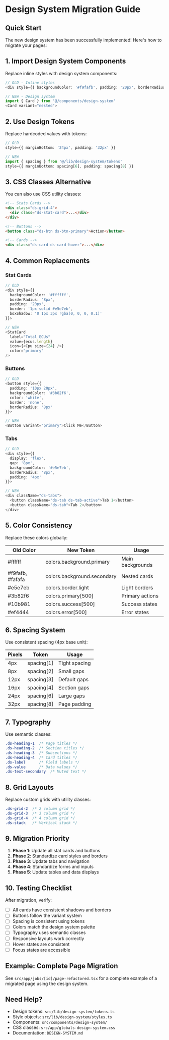 # Design System Migration Guide

## Quick Start

The new design system has been successfully implemented! Here's how to migrate your pages:

## 1. Import Design System Components

Replace inline styles with design system components:

```typescript
// OLD - Inline styles
<div style={{ backgroundColor: '#f9fafb', padding: '20px', borderRadius: '8px' }}>

// NEW - Design system
import { Card } from '@/components/design-system'
<Card variant="nested">
```

## 2. Use Design Tokens

Replace hardcoded values with tokens:

```typescript
// OLD
style={{ marginBottom: '24px', padding: '32px' }}

// NEW
import { spacing } from '@/lib/design-system/tokens'
style={{ marginBottom: spacing[6], padding: spacing[8] }}
```

## 3. CSS Classes Alternative

You can also use CSS utility classes:

```html
<!-- Stats Cards -->
<div class="ds-grid-4">
  <div class="ds-stat-card">...</div>
</div>

<!-- Buttons -->
<button class="ds-btn ds-btn-primary">Action</button>

<!-- Cards -->
<div class="ds-card ds-card-hover">...</div>
```

## 4. Common Replacements

### Stat Cards
```typescript
// OLD
<div style={{
  backgroundColor: '#ffffff',
  borderRadius: '8px',
  padding: '20px',
  border: '1px solid #e5e7eb',
  boxShadow: '0 1px 3px rgba(0, 0, 0, 0.1)'
}}>

// NEW
<StatCard
  label="Total ECUs"
  value={ecus.length}
  icon={<Cpu size={24} />}
  color="primary"
/>
```

### Buttons
```typescript
// OLD
<button style={{
  padding: '10px 20px',
  backgroundColor: '#3b82f6',
  color: 'white',
  border: 'none',
  borderRadius: '8px'
}}>

// NEW
<Button variant="primary">Click Me</Button>
```

### Tabs
```typescript
// OLD
<div style={{
  display: 'flex',
  gap: '8px',
  backgroundColor: '#e5e7eb',
  borderRadius: '8px',
  padding: '4px'
}}>

// NEW
<div className="ds-tabs">
  <button className="ds-tab ds-tab-active">Tab 1</button>
  <button className="ds-tab">Tab 2</button>
</div>
```

## 5. Color Consistency

Replace these colors globally:

| Old Color | New Token | Usage |
|-----------|-----------|--------|
| #ffffff | colors.background.primary | Main backgrounds |
| #f9fafb, #fafafa | colors.background.secondary | Nested cards |
| #e5e7eb | colors.border.light | Light borders |
| #3b82f6 | colors.primary[500] | Primary actions |
| #10b981 | colors.success[500] | Success states |
| #ef4444 | colors.error[500] | Error states |

## 6. Spacing System

Use consistent spacing (4px base unit):

| Pixels | Token | Usage |
|--------|-------|--------|
| 4px | spacing[1] | Tight spacing |
| 8px | spacing[2] | Small gaps |
| 12px | spacing[3] | Default gaps |
| 16px | spacing[4] | Section gaps |
| 24px | spacing[6] | Large gaps |
| 32px | spacing[8] | Page padding |

## 7. Typography

Use semantic classes:

```css
.ds-heading-1  /* Page titles */
.ds-heading-2  /* Section titles */
.ds-heading-3  /* Subsections */
.ds-heading-4  /* Card titles */
.ds-label      /* Field labels */
.ds-value      /* Data values */
.ds-text-secondary  /* Muted text */
```

## 8. Grid Layouts

Replace custom grids with utility classes:

```css
.ds-grid-2  /* 2 column grid */
.ds-grid-3  /* 3 column grid */
.ds-grid-4  /* 4 column grid */
.ds-stack   /* Vertical stack */
```

## 9. Migration Priority

1. **Phase 1**: Update all stat cards and buttons
2. **Phase 2**: Standardize card styles and borders
3. **Phase 3**: Update tabs and navigation
4. **Phase 4**: Standardize forms and inputs
5. **Phase 5**: Update tables and data displays

## 10. Testing Checklist

After migration, verify:
- [ ] All cards have consistent shadows and borders
- [ ] Buttons follow the variant system
- [ ] Spacing is consistent using tokens
- [ ] Colors match the design system palette
- [ ] Typography uses semantic classes
- [ ] Responsive layouts work correctly
- [ ] Hover states are consistent
- [ ] Focus states are accessible

## Example: Complete Page Migration

See `src/app/jobs/[id]/page-refactored.tsx` for a complete example of a migrated page using the design system.

## Need Help?

- Design tokens: `src/lib/design-system/tokens.ts`
- Style objects: `src/lib/design-system/styles.ts`
- Components: `src/components/design-system/`
- CSS classes: `src/app/globals-design-system.css`
- Documentation: `DESIGN-SYSTEM.md`